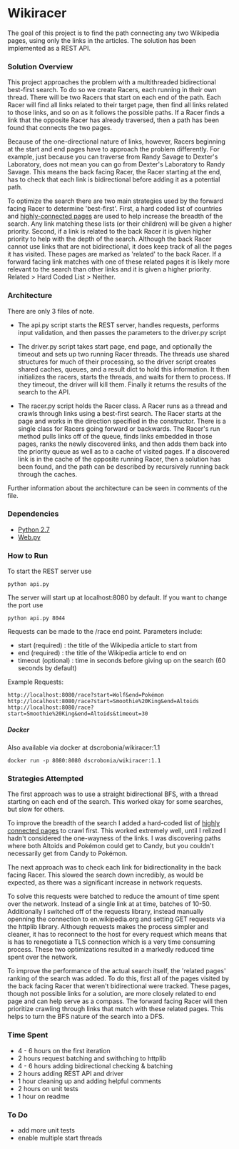 # Wikiracer

The goal of this project is to find the path connecting any two Wikipedia pages, using only the links in the articles. The solution has been implemented as a REST API.

### Solution Overview
This project approaches the problem with a multithreaded bidirectional best-first search. To do so we create Racers, each running in their own thread. There will be two Racers that start on each end of the path. Each Racer will find all links related to their target page, then find all links related to those links, and so on as it follows the possible paths. If a Racer finds a link that the opposite Racer has already traversed, then a path has been found that connects the two pages.

Because of the one-directional nature of links, however, Racers beginning at the start and end pages have to approach the problem differently. For example, just because you can traverse from Randy Savage to Dexter's Laboratory, does not mean you can go from Dexter's Laboratory to Randy Savage. This means the back facing Racer, the Racer starting at the end, has to check that each link is bidirectional before adding it as a potential path.

To optimize the search there are two main strategies used by the forward facing Racer to determine 'best-first'. First, a hard coded list of countries and [highly-connected pages](http://mu.netsoc.ie/wiki/) are used to help increase the breadth of the search. Any link matching these lists (or their children) will be given a higher priority. Second, if a link is related to the back Racer it is given higher priority to help with the depth of the search. Although the back Racer cannot use links that are not bidirectional, it does keep track of all the pages it has visited. These pages are marked as 'related' to the back Racer. If a forward facing link matches with one of these related pages it is likely more relevant to the search than other links and it is given a higher priority. Related > Hard Coded List > Neither.

### Architecture
There are only 3 files of note.

- The api.py script starts the REST server, handles requests, performs input validation, and then passes the parameters to the driver.py script

- The driver.py script takes start page, end page, and optionally the timeout and sets up two running Racer threads. The threads use shared structures for much of their processing, so the driver script creates shared caches, queues, and a result dict to hold this information. It then initializes the racers, starts the threads, and waits for them to process. If they timeout, the driver will kill them. Finally it returns the results of the search to the API.

- The racer.py script holds the Racer class. A Racer runs as a thread and crawls through links using a best-first search. The Racer starts at the page and works in the direction specified in the constructor. There is a single class for Racers going forward or backwards. The Racer's run method pulls links off of the queue, finds links embedded in those pages, ranks the newly discovered links, and then adds them back into the priority queue as well as to a cache of visited pages. If a discovered link is in the cache of the opposite running Racer, then a solution has been found, and the path can be described by recursively running back through the caches.
 
Further information about the architecture can be seen in comments of the file.


### Dependencies
- [Python 2.7](https://www.python.org/download/releases/2.7/)
- [Web.py](http://webpy.org/)

### How to Run
To start the REST server use
```
python api.py
```
The server will start up at localhost:8080 by default. If you want to change the port use
```
python api.py 8044
```
Requests can be made to the /race end point. Parameters include:
- start (required) : the title of the Wikipedia article to start from
- end (required) : the title of the Wikipedia article to end on 
- timeout (optional) : time in seconds before giving up on the search (60 seconds by default)

Example Requests:
```
http://localhost:8080/race?start=Wolf&end=Pokémon
http://localhost:8080/race?start=Smoothie%20King&end=Altoids
http://localhost:8080/race?start=Smoothie%20King&end=Altoids&timeout=30
```

##### Docker
Also available via docker at dscrobonia/wikiracer:1.1
```
docker run -p 8080:8080 dscrobonia/wikiracer:1.1
```

### Strategies Attempted

The first approach was to use a straight bidirectional BFS, with a thread starting on each end of the search. This worked okay for some searches, but slow for others.

To improve the breadth of the search I added a hard-coded list of [highly connected pages](http://mu.netsoc.ie/wiki/_) to crawl first. This worked extremely well, until I relized I hadn't considered the one-wayness of the links. I was discovering paths where both Altoids and Pokémon could get to Candy, but you couldn't necessarily get from Candy to Pokémon.

The next approach was to check each link for bidirectionality in the back facing Racer. This slowed the search down incredibly, as would be expected, as there was a significant increase in network requests.

To solve this requests were batched to reduce the amount of time spent over the network. Instead of a single link at at time, batches of 10-50. Additionally I switched off of the requests library, instead manually openning the connection to en.wikipedia.org and setting GET requests via the httplib library. Although requests makes the process simpler and cleaner, it has to reconnect to the host for every request which means that is has to renegotiate a TLS connection which is a very time consuming process. These two optimizations resulted in a markedly reduced time spent over the network.

To improve the performance of the actual search itself, the 'related pages' ranking of the search was added. To do this, first all of the pages visited by the back facing Racer that weren't bidirectional were tracked. These pages, though not possible links for a solution, are more closely related to end page and can help serve as a compass. The forward facing Racer will then prioritize crawling through links that match with these related pages. This helps to turn the BFS nature of the search into a DFS.


### Time Spent
- 4 - 6 hours on the first iteration
- 2 hours request batching and swithching to httplib
- 4 - 6 hours adding bidirectional checking & batching
- 2 hours adding REST API and driver
- 1 hour cleaning up and adding helpful comments
- 2 hours on unit tests
- 1 hour on readme

### To Do
- add more unit tests
- enable multiple start threads
